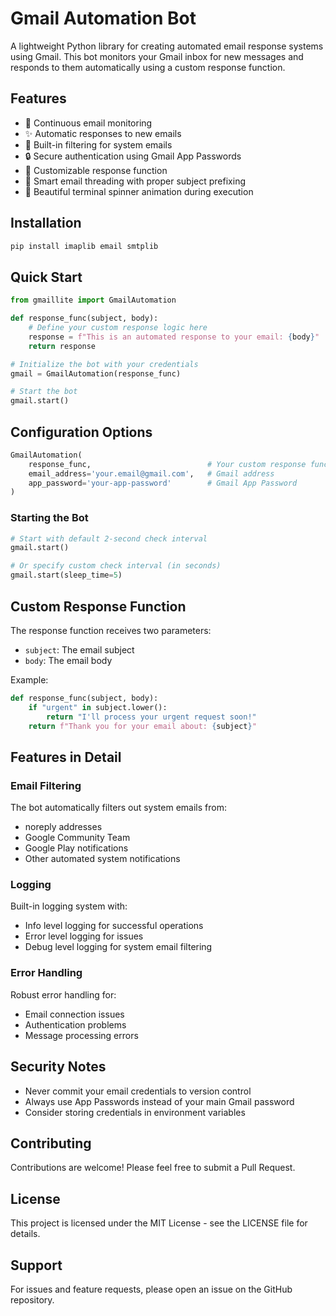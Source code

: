 # Gmail Automation Bot

A lightweight Python library for creating automated email response systems using Gmail. This bot monitors your Gmail inbox for new messages and responds to them automatically using a custom response function.

## Features

- 🔄 Continuous email monitoring
- ✨ Automatic responses to new emails
- 🚫 Built-in filtering for system emails
- 🔒 Secure authentication using Gmail App Passwords
- 📝 Customizable response function
- 🎯 Smart email threading with proper subject prefixing
- 💫 Beautiful terminal spinner animation during execution

## Installation

```bash
pip install imaplib email smtplib
```


## Quick Start

```python
from gmaillite import GmailAutomation

def response_func(subject, body):
    # Define your custom response logic here
    response = f"This is an automated response to your email: {body}"
    return response

# Initialize the bot with your credentials
gmail = GmailAutomation(response_func)

# Start the bot
gmail.start()
```

## Configuration Options

```python
GmailAutomation(
    response_func,                          # Your custom response function
    email_address='your.email@gmail.com',   # Gmail address
    app_password='your-app-password'        # Gmail App Password
)
```

### Starting the Bot

```python
# Start with default 2-second check interval
gmail.start()

# Or specify custom check interval (in seconds)
gmail.start(sleep_time=5)
```

## Custom Response Function

The response function receives two parameters:
- `subject`: The email subject
- `body`: The email body

Example:

```python
def response_func(subject, body):
    if "urgent" in subject.lower():
        return "I'll process your urgent request soon!"
    return f"Thank you for your email about: {subject}"
```

## Features in Detail

### Email Filtering
The bot automatically filters out system emails from:
- noreply addresses
- Google Community Team
- Google Play notifications
- Other automated system notifications

### Logging
Built-in logging system with:
- Info level logging for successful operations
- Error level logging for issues
- Debug level logging for system email filtering

### Error Handling
Robust error handling for:
- Email connection issues
- Authentication problems
- Message processing errors

## Security Notes

- Never commit your email credentials to version control
- Always use App Passwords instead of your main Gmail password
- Consider storing credentials in environment variables

## Contributing

Contributions are welcome! Please feel free to submit a Pull Request.

## License

This project is licensed under the MIT License - see the LICENSE file for details.

## Support

For issues and feature requests, please open an issue on the GitHub repository.